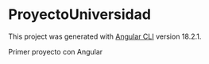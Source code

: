 # ProyectoUniversidad

This project was generated with [Angular CLI](https://github.com/angular/angular-cli) version 18.2.1.

Primer proyecto con Angular